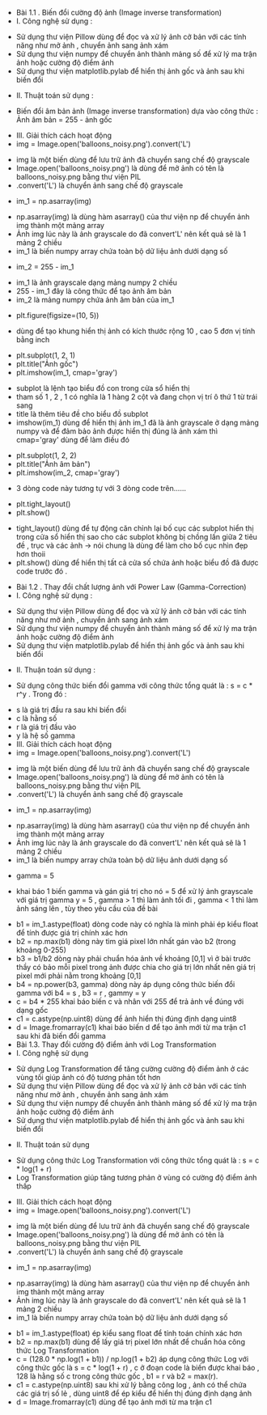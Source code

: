 - Bài 1.1 . Biến đổi cường độ ảnh (Image inverse transformation)
- I. Công nghệ sử dụng : 
+ Sử dụng thư viện Pillow dùng để đọc và xử lý ảnh cở bản với các tính năng như mở ảnh , chuyển ảnh sang ảnh xám
+ Sử dụng thư viện numpy để chuyển ảnh thành mảng số để xử lý ma trận ảnh hoặc cường độ điểm ảnh
+ Sử dụng thư viện matplotlib.pylab để hiển thị ảnh gốc và ảnh sau khi biến đổi
- II. Thuật toán sử dụng : 
+ Biến đổi âm bản ảnh (Image inverse transformation) dựa vào công thức : Ảnh âm bản = 255 - ảnh gốc
- III. Giải thích cách hoạt động
- img = Image.open('balloons_noisy.png').convert('L')
+ img là một biến dùng để lưu trữ ảnh đã chuyển sang chế độ grayscale
+ Image.open('balloons_noisy.png') là dùng để mở ảnh có tên là balloons_noisy.png bằng thư viện PIL
+ .convert('L') là chuyển ảnh sang chế độ grayscale
- im_1 = np.asarray(img)
+ np.asarray(img) là dùng hàm asarray() của thư viện np để chuyển ảnh img thành một mảng array
+ Ảnh img lúc này là ảnh grayscale do đã convert'L' nên kết quả sẽ là 1 mảng 2 chiều
+ im_1 là biến numpy array chứa toàn bộ dữ liệu ảnh dưới dạng số
- im_2 = 255 - im_1
+ im_1 là ảnh grayscale dạng mảng numpy 2 chiều 
+ 255 - im_1 đây là công thức để tạo ảnh âm bản 
+ im_2 là mảng numpy chứa ảnh âm bản của im_1
- plt.figure(figsize=(10, 5))
+ dùng để tạo khung hiển thị ảnh có kích thước rộng 10 , cao 5 đơn vị tính bằng inch
- plt.subplot(1, 2, 1)
- plt.title("Ảnh gốc")
- plt.imshow(im_1, cmap='gray')
+ subplot là lệnh tạo biểu đồ con trong cửa sổ hiển thị
+ tham số 1 , 2 , 1 có nghĩa là 1 hàng 2 cột và đang chọn vị trí ô thứ 1 từ trái sang
+ title là thêm tiêu đề cho biểu đồ subplot
+ imshow(im_1) dùng để hiển thị ảnh im_1 đã là ảnh grayscale ở dạng mảng numpy và để đảm bảo ảnh được hiển thị đúng là ảnh xám thì cmap='gray' dùng để làm điều đó
- plt.subplot(1, 2, 2)
- plt.title("Ảnh âm bản")
- plt.imshow(im_2, cmap='gray')
+ 3 dòng code này tương tự với 3 dòng code trên......
- plt.tight_layout()
- plt.show()
+ tight_layout() dùng để tự động căn chỉnh lại bố cục các subplot hiển thị trong cửa sổ hiển thị sao cho các subplot không bị chồng lấn giữa 2 tiêu đề , trục và các ảnh -> nói chung là dùng để làm cho bố cục nhìn đẹp hơn thoii
+ plt.show() dùng để hiển thị tất cả cửa số chứa ảnh hoặc biểu đồ đã được code trước đó .
- Bài 1.2 . Thay đổi chất lượng ảnh với Power Law (Gamma-Correction)
- I. Công nghệ sử dụng : 
+ Sử dụng thư viện Pillow dùng để đọc và xử lý ảnh cở bản với các tính năng như mở ảnh , chuyển ảnh sang ảnh xám
+ Sử dụng thư viện numpy để chuyển ảnh thành mảng số để xử lý ma trận ảnh hoặc cường độ điểm ảnh
+ Sử dụng thư viện matplotlib.pylab để hiển thị ảnh gốc và ảnh sau khi biến đổi
- II. Thuận toán sử dụng :
+ Sử dụng công thức biến đổi gamma với công thức tổng quát là : s = c * r^y . Trong đó :
- s là giá trị đầu ra sau khi biến đổi
- c là hằng số
- r là giá trị đầu vào 
- y là hệ số gamma
- III. Giải thích cách hoạt động 
- img  = Image.open('balloons_noisy.png').convert('L')
+ img là một biến dùng để lưu trữ ảnh đã chuyển sang chế độ grayscale
+ Image.open('balloons_noisy.png') là dùng để mở ảnh có tên là balloons_noisy.png bằng thư viện PIL
+ .convert('L') là chuyển ảnh sang chế độ grayscale
- im_1 = np.asarray(img)
+ np.asarray(img) là dùng hàm asarray() của thư viện np để chuyển ảnh img thành một mảng array
+ Ảnh img lúc này là ảnh grayscale do đã convert'L' nên kết quả sẽ là 1 mảng 2 chiều
+ im_1 là biến numpy array chứa toàn bộ dữ liệu ảnh dưới dạng số
- gamma = 5 
+ khai báo 1 biến gamma và gán giá trị cho nó = 5 để xử lý ảnh grayscale với giá trị gamma y = 5 , gamma > 1 thì làm ảnh tối đi , gamma < 1 thì làm ảnh sáng lên , tùy theo yêu cầu của đề bài 
- b1 = im_1.astype(float) dòng code này có nghĩa là mình phải ép kiểu float để tính được giá trị chính xác hơn
- b2 = np.max(b1) dòng này tìm giá pixel lớn nhất gán vào b2 (trong khoảng 0-255)
- b3 = b1/b2 dòng này phải chuẩn hóa ảnh về khoảng [0,1] vì ở bài trước thầy có bảo mỗi pixel trong ảnh được chia cho giá trị lớn nhất nên giá trị pixel mới phải nằm trong khoảng [0,1]
- b4 = np.power(b3, gamma) dòng này áp dụng công thức biến đổi gamma với b4 = s , b3 = r , gammy = y 
- c = b4 * 255 khai báo biến c và nhân với 255 để trả ảnh về đúng với dạng gốc
- c1 = c.astype(np.uint8) dùng để ảnh hiển thị đúng định dạng uint8
- d = Image.fromarray(c1) khai báo biến d để tạo ảnh mới từ ma trận c1 sau khi đã biến đổi gamma
- Bài 1.3. Thay đổi cường độ điểm ảnh với Log Transformation
- I. Công nghệ sử dụng 
+ Sử dụng Log Transformation để tăng cường cường độ điểm ảnh ở các vùng tối giúp ảnh có độ tương phản tốt hơn
+ Sử dụng thư viện Pillow dùng để đọc và xử lý ảnh cở bản với các tính năng như mở ảnh , chuyển ảnh sang ảnh xám
+ Sử dụng thư viện numpy để chuyển ảnh thành mảng số để xử lý ma trận ảnh hoặc cường độ điểm ảnh
+ Sử dụng thư viện matplotlib.pylab để hiển thị ảnh gốc và ảnh sau khi biến đổi
- II. Thuật toán sử dụng
+ Sử dụng công thức Log Transformation với công thức tổng quát là : s = c * log(1 + r)
+ Log Transformation giúp tăng tương phản ở vùng có cường độ điểm ảnh thấp
- III. Giải thích cách hoạt động
- img  = Image.open('balloons_noisy.png').convert('L')
+ img là một biến dùng để lưu trữ ảnh đã chuyển sang chế độ grayscale
+ Image.open('balloons_noisy.png') là dùng để mở ảnh có tên là balloons_noisy.png bằng thư viện PIL
+ .convert('L') là chuyển ảnh sang chế độ grayscale
- im_1 = np.asarray(img)
+ np.asarray(img) là dùng hàm asarray() của thư viện np để chuyển ảnh img thành một mảng array
+ Ảnh img lúc này là ảnh grayscale do đã convert'L' nên kết quả sẽ là 1 mảng 2 chiều
+ im_1 là biến numpy array chứa toàn bộ dữ liệu ảnh dưới dạng số
- b1 = im_1.astype(float) ép kiểu sang float để tính toán chính xác hơn
- b2 = np.max(b1) dùng để lấy giá trị pixel lớn nhất để chuẩn hóa công thức Log Transformation
- c = (128.0 * np.log(1 + b1)) / np.log(1 + b2) áp dụng công thức Log với công thức gốc là s = c * log(1 + r) , c ở đoạn code là biến được khai báo , 128 là hằng số c trong công thức gốc , b1 = r và b2 = max(r).
- c1 = c.astype(np.uint8) sau khi xử lý bằng công log , ảnh có thể chứa các giá trị số lẻ , dùng uint8 để ép kiểu để hiển thị đúng định dạng ảnh 
- d = Image.fromarray(c1) dùng để tạo ảnh mới từ ma trận c1


